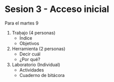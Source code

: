 # Sesion 3 - Acceso inicial

Para el martes 9 
1. Trabajo (4 personas)
   * Índice
   * Objetivos
2. Herramienta (2 personas)
   * Decir cuál
   * ¿Por qué?
3. Laboratorio (Individual)
   * Actividades
   * Cuaderno de bitácora